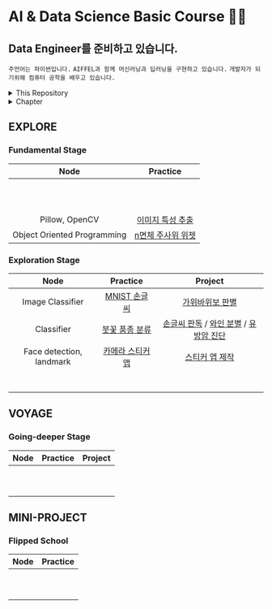 # AI & Data Science Basic Course 👨‍💻
## Data Engineer를 준비하고 있습니다.
`주언어는 파이썬입니다.` `AIFFEL과 함께 머신러닝과 딥러닝을 구현하고 있습니다.` `개발자가 되기위해 컴퓨터 공학을 배우고 있습니다.`
    
<details>
    <summary>This Repository</summary>
    <div markdown="1">
    
##### ✔ 모두의연구소 AIFFEL
- [x] `AI · Data Science 첫 입문과정`
- [x] `2021년 6월 24일 ~ 12월 15일`
- [x] `기본 개념 및 프로젝트 기록✍`
- [x] [`더 자세한 내용은?`](https://aiffel.io/why_aiffel/)
        
</details>
    
<details>
    <summary>Chapter</summary>
    <div markdown="1">
    
1. [EXPLORE](#explore)<br/>1-1. [Fundamental Stage](#fundamental-stage)<br/>1-2. [Exploration Stage](#exploration-stage)
        
2. [VOYAGE](#voyage)<br/> 2-1. [Going-deeper Stage](#going-deeper-stage)
        
3. [MINI-PROJECT](#mini-project)<br/> 3-1. [Flipped School](#flipped-school)
     
</details>


## EXPLORE    
### Fundamental Stage
|**Node**|**Practice**|
|:----------:|:----------:|
|||
|||
|||
|||
|||
|||
|||
|||
|||
|||
|||
|Pillow, OpenCV|[이미지 특성 추출](https://github.com/woongcheol/AIFFEL-PROJECT/blob/main/AIFFEL-EXPLORE/fundamental/F12_Pillow_OpenCV.ipynb)|
|Object Oriented Programming|[n면체 주사위 위젯](https://github.com/woongcheol/AIFFEL-PROJECT/blob/main/AIFFEL-EXPLORE/fundamental/F13/F13_Python_OOP.ipynb)|


### Exploration Stage
|**Node**|**Practice**|**Project**|
|:----------:|:----------:|:----------:|
|Image Classifier|[MNIST 손글씨](https://github.com/woongcheol/AIFFEL-PROJECT/blob/main/AIFFEL-EXPLORE/exploration/E1/E1_practice.ipynb)|[가위바위보 판별](https://github.com/woongcheol/AIFFEL-PROJECT/blob/main/AIFFEL-EXPLORE/exploration/E1/E1_rock_scissor_paper.ipynb)|
|Classifier|[붓꽃 품종 분류](https://github.com/woongcheol/AIFFEL-PROJECT/blob/main/AIFFEL-EXPLORE/exploration/E2/E2_practice.ipynb)|[손글씨 판독](https://github.com/woongcheol/AIFFEL-PROJECT/blob/main/AIFFEL-EXPLORE/exploration/E2/E2_classifier_digits.ipynb) / [와인 분별](https://github.com/woongcheol/AIFFEL-PROJECT/blob/main/AIFFEL-EXPLORE/exploration/E2/E2_classifier_wine.ipynb) / [유방암 진단](https://github.com/woongcheol/AIFFEL-PROJECT/blob/main/AIFFEL-EXPLORE/exploration/E2/E2_classifier_breast_cancer.ipynb)|
|Face detection, landmark|[카메라 스티커 앱](https://github.com/woongcheol/AIFFEL-PROJECT/blob/main/AIFFEL-EXPLORE/exploration/E3/E3_practice.ipynb) |[스티커 앱 제작](https://github.com/woongcheol/AIFFEL-PROJECT/blob/main/AIFFEL-EXPLORE/exploration/E3/E3_face_detection_landmark.ipynb)|
||||
||||
||||
||||
||||
||||
||||

## VOYAGE 
### Going-deeper Stage
|**Node**|**Practice**|**Project**|
|:----------:|:----------:|:----------:|
||||
||||
||||
||||
||||
||||
||||
||||
||||
||||

## MINI-PROJECT
### Flipped School
|**Node**|**Practice**|
|:----------:|:----------:|
||||
||||
||||
||||
||||
||||
||||
||||
||||
||||
